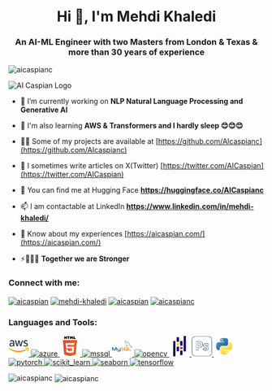 <h1 align="center">Hi 👋, I'm Mehdi Khaledi</h1>
<h3 align="center">An AI-ML Engineer with two Masters from London & Texas & more than 30 years of experience</h3>

<p align="left"> <img src="https://komarev.com/ghpvc/?username=aicaspianc&label=Profile%20views&color=0e75b6&style=flat" alt="aicaspianc" /> </p>
</head>
<body>
    <img src="https://aicaspian.com/wp-content/uploads/2024/01/AICaspian.jpg" alt="AI Caspian Logo">
</body>
</html>



- 🔭 I’m currently working on **NLP Natural Language Processing and Generative AI**

- 👯 I'm also learning **AWS & Transformers and I hardly sleep 😊😊😊**

- 👨‍💻 Some of my projects are available at [https://github.com/AIcaspianc](https://github.com/AIcaspianc)

- 📝 I sometimes write articles on X(Twitter) [https://twitter.com/AICaspian](https://twitter.com/AICaspian)

- 🤗 You can find me at Hugging Face **https://huggingface.co/AICaspianc**

- 📫 I am contactable at LinkedIn **https://www.linkedin.com/in/mehdi-khaledi/**

- 📄 Know about my experiences [https://aicaspian.com/](https://aicaspian.com/)

- ⚡💪💪💪 **Together we are Stronger**

<h3 align="left">Connect with me:</h3>
<p align="left">
<a href="https://twitter.com/aicaspian" target="blank"><img align="center" src="https://raw.githubusercontent.com/rahuldkjain/github-profile-readme-generator/master/src/images/icons/Social/twitter.svg" alt="aicaspian" height="30" width="40" /></a>
<a href="https://linkedin.com/in/mehdi-khaledi" target="blank"><img align="center" src="https://raw.githubusercontent.com/rahuldkjain/github-profile-readme-generator/master/src/images/icons/Social/linked-in-alt.svg" alt="mehdi-khaledi" height="30" width="40" /></a>
<a href="https://kaggle.com/aicaspian" target="blank"><img align="center" src="https://raw.githubusercontent.com/rahuldkjain/github-profile-readme-generator/master/src/images/icons/Social/kaggle.svg" alt="aicaspian" height="30" width="40" /></a>
<a href="https://www.topcoder.com/members/aicaspianc" target="blank"><img align="center" src="https://raw.githubusercontent.com/rahuldkjain/github-profile-readme-generator/master/src/images/icons/Social/topcoder.svg" alt="aicaspianc" height="30" width="40" /></a>
</p>

<h3 align="left">Languages and Tools:</h3>
<p align="left"> <a href="https://aws.amazon.com" target="_blank" rel="noreferrer"> <img src="https://raw.githubusercontent.com/devicons/devicon/master/icons/amazonwebservices/amazonwebservices-original-wordmark.svg" alt="aws" width="40" height="40"/> </a> <a href="https://azure.microsoft.com/en-in/" target="_blank" rel="noreferrer"> <img src="https://www.vectorlogo.zone/logos/microsoft_azure/microsoft_azure-icon.svg" alt="azure" width="40" height="40"/> </a> <a href="https://www.w3.org/html/" target="_blank" rel="noreferrer"> <img src="https://raw.githubusercontent.com/devicons/devicon/master/icons/html5/html5-original-wordmark.svg" alt="html5" width="40" height="40"/> </a> <a href="https://www.microsoft.com/en-us/sql-server" target="_blank" rel="noreferrer"> <img src="https://www.svgrepo.com/show/303229/microsoft-sql-server-logo.svg" alt="mssql" width="40" height="40"/> </a> <a href="https://www.mysql.com/" target="_blank" rel="noreferrer"> <img src="https://raw.githubusercontent.com/devicons/devicon/master/icons/mysql/mysql-original-wordmark.svg" alt="mysql" width="40" height="40"/> </a> <a href="https://opencv.org/" target="_blank" rel="noreferrer"> <img src="https://www.vectorlogo.zone/logos/opencv/opencv-icon.svg" alt="opencv" width="40" height="40"/> </a> <a href="https://pandas.pydata.org/" target="_blank" rel="noreferrer"> <img src="https://raw.githubusercontent.com/devicons/devicon/2ae2a900d2f041da66e950e4d48052658d850630/icons/pandas/pandas-original.svg" alt="pandas" width="40" height="40"/> </a> <a href="https://www.photoshop.com/en" target="_blank" rel="noreferrer"> <img src="https://raw.githubusercontent.com/devicons/devicon/master/icons/photoshop/photoshop-line.svg" alt="photoshop" width="40" height="40"/> </a> <a href="https://www.python.org" target="_blank" rel="noreferrer"> <img src="https://raw.githubusercontent.com/devicons/devicon/master/icons/python/python-original.svg" alt="python" width="40" height="40"/> </a> <a href="https://pytorch.org/" target="_blank" rel="noreferrer"> <img src="https://www.vectorlogo.zone/logos/pytorch/pytorch-icon.svg" alt="pytorch" width="40" height="40"/> </a> <a href="https://scikit-learn.org/" target="_blank" rel="noreferrer"> <img src="https://upload.wikimedia.org/wikipedia/commons/0/05/Scikit_learn_logo_small.svg" alt="scikit_learn" width="40" height="40"/> </a> <a href="https://seaborn.pydata.org/" target="_blank" rel="noreferrer"> <img src="https://seaborn.pydata.org/_images/logo-mark-lightbg.svg" alt="seaborn" width="40" height="40"/> </a> <a href="https://www.tensorflow.org" target="_blank" rel="noreferrer"> <img src="https://www.vectorlogo.zone/logos/tensorflow/tensorflow-icon.svg" alt="tensorflow" width="40" height="40"/> </a> </p>

<p><img align="left" src="https://github-readme-stats.vercel.app/api/top-langs?username=aicaspianc&show_icons=true&locale=en&layout=compact" alt="aicaspianc" /></p>

<p>&nbsp;<img align="center" src="https://github-readme-stats.vercel.app/api?username=aicaspianc&show_icons=true&locale=en" alt="aicaspianc" /></p>
